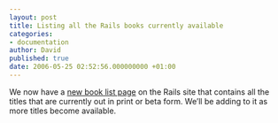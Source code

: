 ```yaml
---
layout: post
title: Listing all the Rails books currently available
categories:
- documentation
author: David
published: true
date: 2006-05-25 02:52:56.000000000 +01:00
---
```

<p>We now have a <a href="https://rubyonrails.org/books">new book list page</a> on the Rails site that contains all the titles that are currently out in print or beta form. We&#8217;ll be adding to it as more titles become available.</p>
